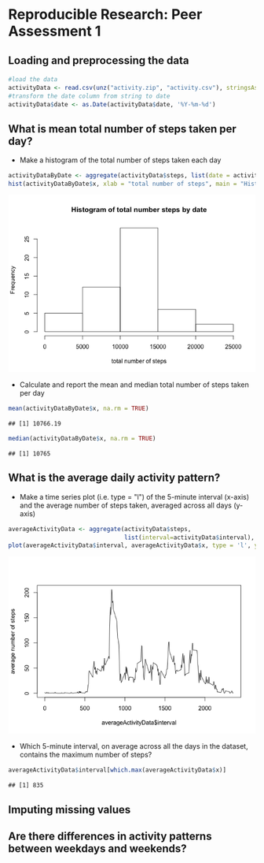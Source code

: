 # Reproducible Research: Peer Assessment 1


## Loading and preprocessing the data

```r
#load the data
activityData <- read.csv(unz("activity.zip", "activity.csv"), stringsAsFactors=FALSE)
#transform the date column from string to date
activityData$date <- as.Date(activityData$date, '%Y-%m-%d')
```

## What is mean total number of steps taken per day?
* Make a histogram of the total number of steps taken each day

```r
activityDataByDate <- aggregate(activityData$steps, list(date = activityData$date), sum)
hist(activityDataByDate$x, xlab = "total number of steps", main = "Histogram of total number steps by date")
```

![](PA1_template_files/figure-html/unnamed-chunk-2-1.png) 

* Calculate and report the mean and median total number of steps taken per day

```r
mean(activityDataByDate$x, na.rm = TRUE)
```

```
## [1] 10766.19
```

```r
median(activityDataByDate$x, na.rm = TRUE)
```

```
## [1] 10765
```

## What is the average daily activity pattern?
* Make a time series plot (i.e. type = "l") of the 5-minute interval (x-axis) and the average number of steps taken, averaged across all days (y-axis)

```r
averageActivityData <- aggregate(activityData$steps, 
                                 list(interval=activityData$interval), mean, na.rm=TRUE)
plot(averageActivityData$interval, averageActivityData$x, type = 'l', ylab="average number of steps")
```

![](PA1_template_files/figure-html/unnamed-chunk-4-1.png) 

* Which 5-minute interval, on average across all the days in the dataset, contains the maximum number of steps?

```r
averageActivityData$interval[which.max(averageActivityData$x)]
```

```
## [1] 835
```

## Imputing missing values



## Are there differences in activity patterns between weekdays and weekends?
